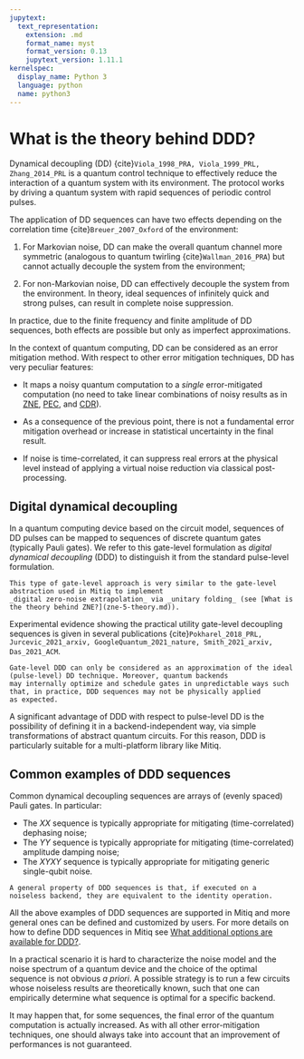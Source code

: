```yaml
---
jupytext:
  text_representation:
    extension: .md
    format_name: myst
    format_version: 0.13
    jupytext_version: 1.11.1
kernelspec:
  display_name: Python 3
  language: python
  name: python3
---
```


# What is the theory behind DDD?

Dynamical decoupling (DD) {cite}`Viola_1998_PRA, Viola_1999_PRL, Zhang_2014_PRL`
is a quantum control technique to effectively reduce the interaction of a quantum system with its environment.
The protocol works by driving a quantum system with rapid sequences of periodic control pulses.

The application of DD sequences can have two effects depending on the correlation time {cite}`Breuer_2007_Oxford` of the environment:

1. For Markovian noise, DD can make the overall quantum channel more symmetric (analogous to quantum twirling {cite}`Wallman_2016_PRA`)
but cannot actually decouple the system from the environment;

2. For non-Markovian noise, DD can effectively decouple the system from the environment.
In theory, ideal sequences of infinitely quick and strong pulses, can result in complete noise suppression.

In practice, due to the finite frequency and finite amplitude of DD sequences,
both effects are possible but only as imperfect approximations.

In the context of quantum computing, DD can be considered as an error mitigation method.
With respect to other error mitigation techniques, DD has very peculiar features:

- It maps a noisy quantum computation to a _single_ error-mitigated computation (no need to take linear combinations
of noisy results as in [ZNE](zne-5-theory.md), [PEC](pec-5-theory.md), and [CDR](cdr-5-theory.md)).

- As a consequence of the previous point, there is not a fundamental error mitigation overhead or
increase in statistical uncertainty in the final result.

- If noise is time-correlated, it can suppress real errors at the physical level instead of applying a virtual noise
reduction via classical post-processing.

## Digital dynamical decoupling

In a quantum computing device based on the circuit model, sequences of DD pulses can be mapped to sequences
of discrete quantum gates (typically Pauli gates). We refer to this gate-level formulation as _digital dynamical decoupling_ (DDD)
to distinguish it from the standard pulse-level formulation.

```{note}
This type of gate-level approach is very similar to the gate-level abstraction used in Mitiq to implement
_digital zero-noise extrapolation_ via _unitary folding_ (see [What is the theory behind ZNE?](zne-5-theory.md)).
```

Experimental evidence showing the practical utility gate-level decoupling sequences is given in several publications {cite}`Pokharel_2018_PRL, Jurcevic_2021_arxiv, GoogleQuantum_2021_nature, Smith_2021_arxiv, Das_2021_ACM`.

```{warning}
Gate-level DDD can only be considered as an approximation of the ideal (pulse-level) DD technique. Moreover, quantum backends 
may internally optimize and schedule gates in unpredictable ways such that, in practice, DDD sequences may not be physically applied
as expected.
```

A significant advantage of DDD with respect to pulse-level DD is the possibility of defining it in a backend-independent way,
via simple transformations of abstract quantum circuits. For this reason, DDD is particularly suitable for a multi-platform library like Mitiq.

## Common examples of DDD sequences

Common dynamical decoupling sequences are arrays of (evenly spaced) Pauli gates. In particular:

- The _XX_ sequence is typically appropriate for mitigating (time-correlated) dephasing noise;
- The _YY_ sequence is typically appropriate for mitigating (time-correlated) amplitude damping noise;
- The _XYXY_ sequence is typically appropriate for mitigating generic single-qubit noise.

```{note}
A general property of DDD sequences is that, if executed on a noiseless backend, they are equivalent to the identity operation.
```

All the above examples of DDD sequences are supported in Mitiq and more general ones can be defined and customized by users.
For more details on how to define DDD sequences in Mitiq see [What additional options are available for DDD?](ddd-3-options.md).

In a practical scenario it is hard to characterize the noise model and the noise spectrum of a quantum device and the
choice of the optimal sequence is not obvious _a priori_. A possible strategy is to run a few circuits whose noiseless
results are theoretically known, such that one can empirically determine what sequence is optimal for a specific backend.

It may happen that, for some sequences, the final error of the quantum computation is actually increased.
As with all other error-mitigation techniques, one should always take into account that an improvement of performances is not guaranteed.
